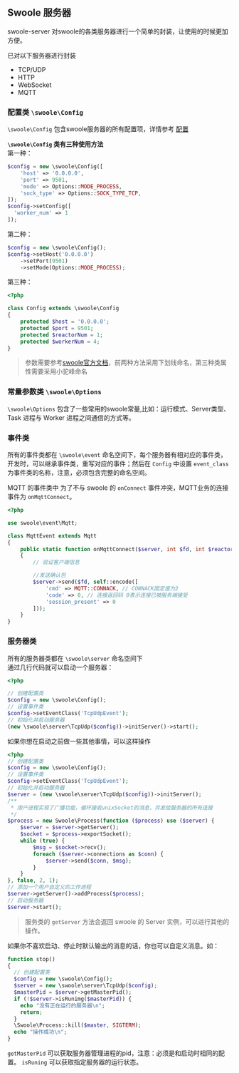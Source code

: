 ## Swoole 服务器

swoole-server 对swoole的各类服务器进行一个简单的封装，让使用的时候更加方便。

已对以下服务器进行封装  
* TCP/UDP
* HTTP
* WebSocket
* MQTT

### 配置类 `\swoole\Config`

`\swoole\Config` 包含swoole服务器的所有配置项，详情参考 [配置](https://wiki.swoole.com/#/server/setting)  

**`\swoole\Config` 类有三种使用方法**  
第一种：
```php
$config = new \swoole\Config([
    'host' => '0.0.0.0',
    'port' => 9501,
    'mode' => Options::MODE_PROCESS,
    'sock_type' => Options::SOCK_TYPE_TCP,
]);
$config->setConfig([
  'worker_num' => 1
]);
```
第二种：
```php
$config = new \swoole\Config();
$config->setHost('0.0.0.0')
    ->setPort(9501)
    ->setMode(Options::MODE_PROCESS);
```
第三种：
```php
<?php

class Config extends \swoole\Config
{
    protected $host = '0.0.0.0';
    protected $port = 9501;
    protected $reactorNum = 1;
    protected $workerNum = 4;
}
```
> 参数需要参考[swoole官方文档](https://wiki.swoole.com/#/server/setting)，前两种方法采用下划线命名，第三种类属性需要采用小驼峰命名

### 常量参数类 `\swoole\Options`
`\swoole\Options` 包含了一些常用的swoole常量,比如：运行模式、Server类型、Task 进程与 Worker 进程之间通信的方式等。

### 事件类
所有的事件类都在 `\swoole\event` 命名空间下，每个服务器有相对应的事件类，开发时，可以继承事件类，重写对应的事件；然后在 `Config` 中设置 `event_class` 为事件类的名称，注意，必须包含完整的命名空间。

MQTT 的事件类中 为了不与 swoole 的 `onConnect` 事件冲突，MQTT业务的连接事件为 `onMqttConnect`。
```php
<?php

use swoole\event\Mqtt;

class MqttEvent extends Mqtt
{
    public static function onMqttConnect($server, int $fd, int $reactorId, array $data)
    {
        // 验证客户端信息

        //发送确认包
        $server->send($fd, self::encode([
            'cmd' => MQTT::CONNACK, // CONNACK固定值为2
            'code' => 0, // 连接返回码 0表示连接已被服务端接受
            'session_present' => 0
        ]));
    }
}
```

### 服务器类
所有的服务器类都在 `\swoole\server` 命名空间下  
通过几行代码就可以启动一个服务器：  
```php
<?php

// 创建配置类
$config = new \swoole\Config();
// 设置事件类
$config->setEventClass('TcpUdpEvent');
// 初始化并启动服务器
(new \swoole\server\TcpUdp($config))->initServer()->start();
```

如果你想在启动之前做一些其他事情，可以这样操作

```php
<?php
// 创建配置类
$config = new \swoole\Config();
// 设置事件类
$config->setEventClass('TcpUdpEvent');
// 初始化并启动服务器
$server = (new \swoole\server\TcpUdp($config))->initServer();
/**
 * 用户进程实现了广播功能，循环接收unixSocket的消息，并发给服务器的所有连接
 */
$process = new Swoole\Process(function ($process) use ($server) {
    $server = $server->getServer();
    $socket = $process->exportSocket();
    while (true) {
        $msg = $socket->recv();
        foreach ($server->connections as $conn) {
            $server->send($conn, $msg);
        }
    }
}, false, 2, 1);
// 添加一个用户自定义的工作进程
$server->getServer()->addProcess($process);
// 启动服务器
$server->start();
```
> 服务类的 `getServer` 方法会返回 swoole 的 Server 实例，可以进行其他的操作。

如果你不喜欢启动、停止时默认输出的消息的话，你也可以自定义消息。如：
```php
function stop()
{
  // 创建配置类
  $config = new \swoole\Config();
  $server = new \swoole\server\TcpUdp($config);
  $masterPid = $server->getMasterPid();
  if (!$server->isRunimg($masterPid)) {
    echo "没有正在运行的服务器\n";
    return;
  }
  \Swoole\Process::kill($master, SIGTERM);
  echo "操作成功\n";
}
```
`getMasterPid` 可以获取服务器管理进程的pid，注意：必须是和启动时相同的配置。
`isRuning` 可以获取指定服务器的运行状态。
